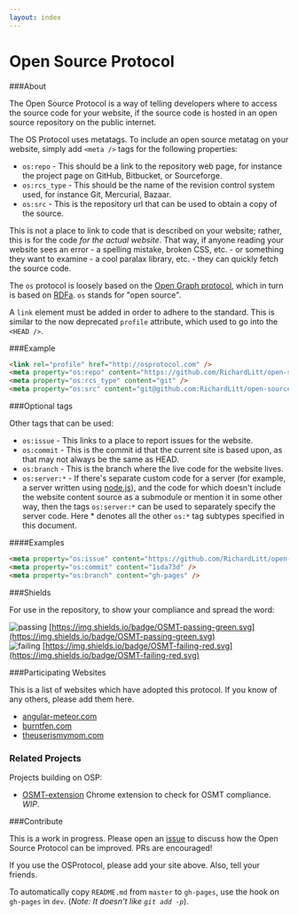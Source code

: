 ```yaml
---
layout: index
---
```



# Open Source Protocol

###About

The Open Source Protocol is a way of telling developers where to access the source code for your website, if the source code is hosted in an open source repository on the public internet.

The OS Protocol uses metatags. To include an open source metatag on your website, simply add `<meta />` tags for the following properties:

* `os:repo` - This should be a link to the repository web page, for instance the project page on GitHub, Bitbucket, or Sourceforge.
* `os:rcs_type` - This should be the name of the revision control system used, for instance Git, Mercurial, Bazaar.
* `os:src` - This is the repository url that can be used to obtain a copy of the source.

This is not a place to link to code that is described on your website; rather, this is for the code _for the actual website_. That way, if anyone reading your website sees an error - a spelling mistake, broken CSS, etc. - or something they want to examine - a cool paralax library, etc. - they can quickly fetch the source code.

The `os` protocol is loosely based on the [Open Graph protocol](http://ogp.me/), which in turn is based on [RDFa](https://en.wikipedia.org/wiki/RDFa). `os` stands for "open source".

A `link` element must be added in order to adhere to the standard. This is similar to the now deprecated `profile` attribute, which used to go into the `<HEAD />`.

###Example

```html
<link rel="profile" href="http://osprotocol.com" />
<meta property="os:repo" content="https://github.com/RichardLitt/open-source-protocol" />
<meta property="os:rcs_type" content="git" />
<meta property="os:src" content="git@github.com:RichardLitt/open-source-protocol.git" />
```

###Optional tags

Other tags that can be used:

* `os:issue` - This links to a place to report issues for the website.
* `os:commit` - This is the commit id that the current site is based upon, as that may not always be the same as HEAD.
* `os:branch` - This is the branch where the live code for the website lives.
* `os:server:*` - If there's separate custom code for a server (for example, a server written using [node.js](https://nodejs.org)), and the code for which doesn't include the website content source as a submodule or mention it in some other way, then the tags `os:server:*` can be used to separately specify the server code. Here \* denotes all the other `os:*` tag subtypes specified in this document.

####Examples

```html
<meta property="os:issue" content="https://github.com/RichardLitt/open-source-protocol/issues" />
<meta property="os:commit" content="1sda73d" />
<meta property="os:branch" content="gh-pages" />
```

###Shields

For use in the repository, to show your compliance and spread the word:

![passing](https://img.shields.io/badge/OSMT-passing-green.svg) [https://img.shields.io/badge/OSMT-passing-green.svg](https://img.shields.io/badge/OSMT-passing-green.svg)  
![failing](https://img.shields.io/badge/OSMT-failing-red.svg) [https://img.shields.io/badge/OSMT-failing-red.svg](https://img.shields.io/badge/OSMT-failing-red.svg)

###Participating Websites

This is a list of websites which have adopted this protocol. If you know of any others, please add them here.

* [angular-meteor.com](http://angular-meteor.com/)
* [burntfen.com](http://burntfen.com)
* [theuserismymom.com](http://theuserismymom.com)

### Related Projects

Projects building on OSP:

* [OSMT-extension](https://github.com/RichardLitt/osmt-extension) Chrome extension to check for OSMT compliance. _WIP_.

###Contribute

This is a work in progress. Please open an [issue](https://github.com/RichardLitt/open-source-protocol/issues) to discuss how the Open Source Protocol can be improved. PRs are encouraged!

If you use the OSProtocol, please add your site above. Also, tell your friends.

To automatically copy `README.md` from `master` to `gh-pages`, use the hook on `gh-pages` in `dev`. (_Note: It doesn't like `git add -p`_).
